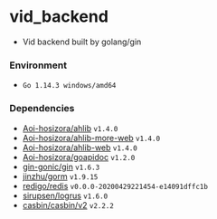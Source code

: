 # vid_backend

+ Vid backend built by golang/gin

### Environment

+ `Go 1.14.3 windows/amd64`

### Dependencies

+ [Aoi-hosizora/ahlib](https://github.com/Aoi-hosizora/ahlib) `v1.4.0`
+ [Aoi-hosizora/ahlib-more-web](https://github.com/Aoi-hosizora/ahlib-more-web) `v1.4.0`
+ [Aoi-hosizora/ahlib-web](https://github.com/Aoi-hosizora/ahlib-web) `v1.4.0`
+ [Aoi-hosizora/goapidoc](https://github.com/Aoi-hosizora/goapidoc) `v1.2.0`
+ [gin-gonic/gin](https://github.com/gin-gonic/gin) `v1.6.3`
+ [jinzhu/gorm](https://github.com/jinzhu/gorm) `v1.9.15`
+ [redigo/redis](https://github.com/redigo/redis) `v0.0.0-20200429221454-e14091dffc1b`
+ [sirupsen/logrus](https://github.com/sirupsen/logrus) `v1.6.0`
+ [casbin/casbin/v2](https://github.com/casbin/casbin/v2) `v2.2.2`
